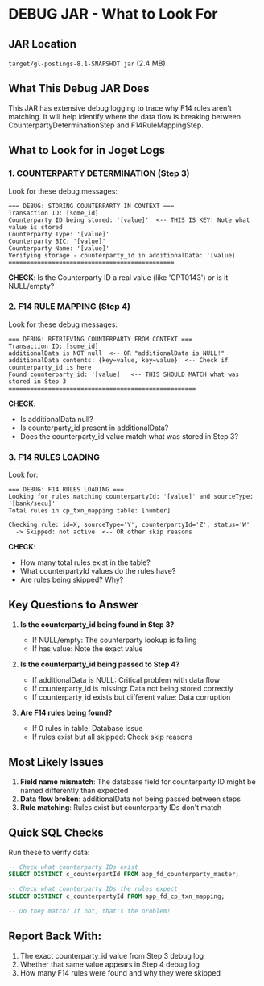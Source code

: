 # DEBUG JAR - What to Look For

## JAR Location
`target/gl-postings-8.1-SNAPSHOT.jar` (2.4 MB)

## What This Debug JAR Does
This JAR has extensive debug logging to trace why F14 rules aren't matching. It will help identify where the data flow is breaking between CounterpartyDeterminationStep and F14RuleMappingStep.

## What to Look for in Joget Logs

### 1. COUNTERPARTY DETERMINATION (Step 3)
Look for these debug messages:

```
=== DEBUG: STORING COUNTERPARTY IN CONTEXT ===
Transaction ID: [some_id]
Counterparty ID being stored: '[value]'  <-- THIS IS KEY! Note what value is stored
Counterparty Type: '[value]'
Counterparty BIC: '[value]'
Counterparty Name: '[value]'
Verifying storage - counterparty_id in additionalData: '[value]'
==============================================
```

**CHECK**: Is the Counterparty ID a real value (like 'CPT0143') or is it NULL/empty?

### 2. F14 RULE MAPPING (Step 4)
Look for these debug messages:

```
=== DEBUG: RETRIEVING COUNTERPARTY FROM CONTEXT ===
Transaction ID: [some_id]
additionalData is NOT null  <-- OR "additionalData is NULL!"
additionalData contents: {key=value, key=value}  <-- Check if counterparty_id is here
Found counterparty_id: '[value]'  <-- THIS SHOULD MATCH what was stored in Step 3
====================================================
```

**CHECK**: 
- Is additionalData null?
- Is counterparty_id present in additionalData?
- Does the counterparty_id value match what was stored in Step 3?

### 3. F14 RULES LOADING
Look for:

```
=== DEBUG: F14 RULES LOADING ===
Looking for rules matching counterpartyId: '[value]' and sourceType: '[bank/secu]'
Total rules in cp_txn_mapping table: [number]

Checking rule: id=X, sourceType='Y', counterpartyId='Z', status='W'
  -> Skipped: not active  <-- OR other skip reasons
```

**CHECK**:
- How many total rules exist in the table?
- What counterpartyId values do the rules have?
- Are rules being skipped? Why?

## Key Questions to Answer

1. **Is the counterparty_id being found in Step 3?**
   - If NULL/empty: The counterparty lookup is failing
   - If has value: Note the exact value

2. **Is the counterparty_id being passed to Step 4?**
   - If additionalData is NULL: Critical problem with data flow
   - If counterparty_id is missing: Data not being stored correctly
   - If counterparty_id exists but different value: Data corruption

3. **Are F14 rules being found?**
   - If 0 rules in table: Database issue
   - If rules exist but all skipped: Check skip reasons

## Most Likely Issues

1. **Field name mismatch**: The database field for counterparty ID might be named differently than expected
2. **Data flow broken**: additionalData not being passed between steps
3. **Rule matching**: Rules exist but counterparty IDs don't match

## Quick SQL Checks

Run these to verify data:

```sql
-- Check what counterparty IDs exist
SELECT DISTINCT c_counterpartId FROM app_fd_counterparty_master;

-- Check what counterparty IDs the rules expect
SELECT DISTINCT c_counterpartyId FROM app_fd_cp_txn_mapping;

-- Do they match? If not, that's the problem!
```

## Report Back With:
1. The exact counterparty_id value from Step 3 debug log
2. Whether that same value appears in Step 4 debug log
3. How many F14 rules were found and why they were skipped